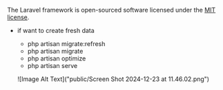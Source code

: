 
The Laravel framework is open-sourced software licensed under the [MIT license](https://opensource.org/licenses/MIT).
- if want to create fresh data
    - php artisan migrate:refresh
    - php artisan migrate
    - php artisan optimize
    - php artisan serve

    ![Image Alt Text]("public/Screen Shot 2024-12-23 at 11.46.02.png")
